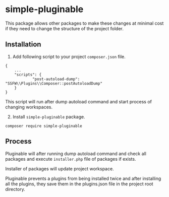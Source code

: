 # simple-pluginable
This package allows other packages to make these changes at minimal cost if they need to change the structure of the project folder.

## Installation

1. Add following script to your project `composer.json` file.

```
{
    ...
    "scripts": {
            "post-autoload-dump": "SSFW\\Plugins\\Composer::postAutoloadDump"
    }
}
```

This script will run after dump autoload command and start process of changing workspaces.

2. Install `simple-pluginable` package.

```
composer require simple-pluginable
```

## Process

Pluginable will after running dump autoload command and check all packages and execute `installer.php` file of packages if exists.

Installer of packages will update project workspace.

Pluginable prevents a plugins from being installed twice and after installing all the plugins, they save them in the plugins.json file in the project root directory.
